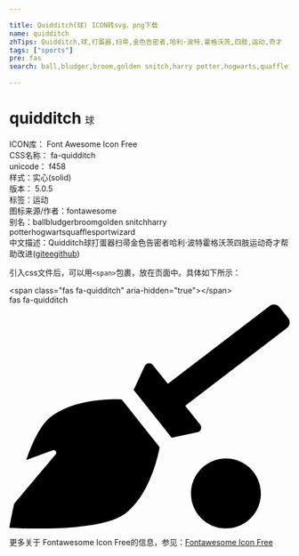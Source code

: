 ```yaml
---

title: Quidditch(球) ICON转svg、png下载
name: quidditch
zhTips: Quidditch,球,打蛋器,扫帚,金色告密者,哈利·波特,霍格沃茨,四肢,运动,奇才
tags: ["sports"]
pre: fas
search: ball,bludger,broom,golden snitch,harry potter,hogwarts,quaffle,sport,wizard

---
```


# quidditch  <small style="font-size: 60%;font-weight: 100">球</small>


<div class="detail-page">
<p>
<span>
ICON库：
<span class="badge-secondary badge">Font Awesome Icon Free</span> 
</span>
<br/>
<span>
CSS名称：
<span class="badge-secondary badge">fa-quidditch</span> 
</span>
<br/>
<span>
unicode：
<span class="badge-secondary badge">f458</span> 
<copy-btn content='f458' btn-title=""></copy-btn>
<copy-btn :content='String.fromCodePoint(parseInt("f458", 16))' btn-title="复制U"></copy-btn>
</span><br/><span>样式：<span class="badge-light badge">实心(solid)</span></span>
<br/>
<span>
版本：
<span class="badge-secondary badge">5.0.5</span> 
</span><br/><span>标签：<span class="badge-light badge"><router-link to="/tags/sports.html">运动</router-link></span></span>
<br/>
<span>图标来源/作者：<span class="badge-light badge">fontawesome</span></span> 
<br/>
<span>别名：<span class="badge-light badge">ball</span><span class="badge-light badge">bludger</span><span class="badge-light badge">broom</span><span class="badge-light badge">golden snitch</span><span class="badge-light badge">harry potter</span><span class="badge-light badge">hogwarts</span><span class="badge-light badge">quaffle</span><span class="badge-light badge">sport</span><span class="badge-light badge">wizard</span></span><br/><span class="zh-detail">中文描述：<span class="badge-primary badge">Quidditch</span><span class="badge-primary badge">球</span><span class="badge-primary badge">打蛋器</span><span class="badge-primary badge">扫帚</span><span class="badge-primary badge">金色告密者</span><span class="badge-primary badge">哈利·波特</span><span class="badge-primary badge">霍格沃茨</span><span class="badge-primary badge">四肢</span><span class="badge-primary badge">运动</span><span class="badge-primary badge">奇才</span><span class="help-link"><span>帮助改进</span>(<a href="https://gitee.com/liuwave/icon-helper/edit/master/json/fontawesome/solid/quidditch.json" target="_blank" rel="noopener noreferrer">gitee</a><a href="https://github.com/liuwave/icon-helper/edit/master/json/fontawesome/solid/quidditch.json" target="_blank" rel="noopener noreferrer">github</a></span>)</span><br/>
</p>
</div>
<div class="alert alert-dark">
  <i class="fas fa-quidditch fa-xs"></i>
  <i class="fas fa-quidditch fa-sm"></i>
  <i class="fas fa-quidditch fa-lg"></i>
  <i class="fas fa-quidditch fa-2x"></i>
  <i class="fas fa-quidditch fa-3x"></i>
  <i class="fas fa-quidditch fa-5x"></i>
  <i class="fas fa-quidditch fa-7x"></i>
</div>
<div>
  <p>引入css文件后，可以用<code>&lt;span&gt;</code>包裹，放在页面中。具体如下所示：    
  </p>
  <div class="alert alert-primary" style="font-size: 14px">
    &lt;span class="fas fa-quidditch" aria-hidden="true"&gt;&lt;/span&gt;
    <copy-btn content='<span class="fas fa-quidditch" aria-hidden="true"></span>'></copy-btn>
  </div>
  <div class="alert alert-secondary">
    <i class="fas fa-quidditch"
    style="font-size: 24px"
    aria-hidden="true"></i> fas fa-quidditch
    <copy-btn content="fas fa-quidditch" btn-title="复制图标名称"></copy-btn>
  </div>
</div>
<div id="svg" class="svg-wrap">
<svg xmlns="http://www.w3.org/2000/svg" viewBox="0 0 640 512"><path d="M256.5 216.8L343.2 326s-16.6 102.4-76.6 150.1C206.7 523.8 0 510.2 0 510.2s3.8-23.1 11-55.4l94.6-112.2c4-4.7-.9-11.6-6.6-9.5l-60.4 22.1c14.4-41.7 32.7-80 54.6-97.5 59.9-47.8 163.3-40.9 163.3-40.9zm238 135c-44 0-79.8 35.8-79.8 79.9 0 44.1 35.7 79.9 79.8 79.9 44.1 0 79.8-35.8 79.8-79.9 0-44.2-35.8-79.9-79.8-79.9zM636.5 31L616.7 6c-5.5-6.9-15.5-8-22.4-2.6L361.8 181.3l-34.1-43c-5.1-6.4-15.1-5.2-18.6 2.2l-25.3 54.6 86.7 109.2 58.8-12.4c8-1.7 11.4-11.2 6.3-17.6l-34.1-42.9L634 53.5c6.9-5.5 8-15.6 2.5-22.5z"/></svg>
</div>
<detail full-name='fa-quidditch'></detail>
    
<div><p>更多关于  Fontawesome Icon Free的信息，参见：<a target="_blank" href="https://iconhelper.cn/fontawesome.html">Fontawesome Icon Free</a>
</p></div>
